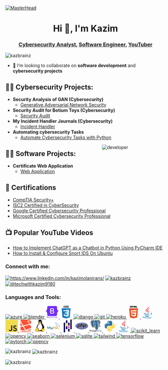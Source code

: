 [![MasterHead](https://media.geeksforgeeks.org/wp-content/uploads/hacker.png)](https://github.com/kazBrainz)

<h1 align="center">Hi 👋, I'm Kazim</h1>
<h3 align="center"><a href="https://github.com/kazBrainz">Cybersecurity Analyst</a>, <a href="https://www.linkedin.com/in/kazimolanirans/">Software Engineer</a>, <a href="https://www.youtube.com/@techwithkazim9180/">YouTuber</a></h3>

<p align="left"> <img src="https://komarev.com/ghpvc/?username=kazbrainz&label=Profile%20views&color=0e75b6&style=flat" alt="kazbrainz" /> </p>

- 👯 I’m looking to collaborate on **software development** and **cybersecurity projects**

<h2>👨‍💻 Cybersecurity Projects:</h2>

- <b>Security Analysis of GAN (Cybersecurity)</b>
  - [Generative Adversarial Network Security](https://github.com/kazBrainz/Generative-Adversarial-Networks)
- <b>Security Audit for Botium Toys (Cybersecurity)</b>
  - [Security Audit](https://github.com/kazBrainz/Security-Audit-for-Botium-Toys)
- <b>My Incident Handler Journals (Cybersecurity)</b>
  - [Incident Handler](https://github.com/kazBrainz/Incident-Handler-Journals)
- <b>Automating cybersecurity Tasks</b>
  - [Automate Cybersecurity Tasks with Python](https://github.com/kazBrainz/Automate-Cybersecurity-Tasks-with-Python)

<img align="right" width=200 height=150 src="https://miro.medium.com/v2/da:true/resize:fit:680/1*IRGHmiGsa16stedQvIaZfw.gif" alt="developer" />
<h2>👨‍💻 Software Projects:</h2>

- <b>Certificate Web Application </b>
  - [Web Application](https://github.com/kazBrainz/Online-Certificate-Web-App)

<h2>📝 Certifications</h2>

- [CompTIA Security+]()
- [ISC2 Certified in CyberSecurity](https://www.credly.com/badges/1b71de19-0e5c-4d9e-8374-597d3887bd24/linked_in_profile)
- [Google Certified Cybersecurity Professional ](#)
- [Microsoft Certified Cybersecurity Professional ](#)

<h2>📺 Popular YouTube Videos</h2>

- [How to Implement ChatGPT as a Chatbot in Python Using PyCharm IDE](https://www.youtube.com/watch?v=RSawDZYzWS8&t=289s)
- [How to Install & Configure Snort IDS On Ubuntu](https://www.youtube.com/watch?v=nwDVE_kEFGg&t=377s)

<h3 align="left">Connect with me:</h3>
<p align="left">
<a href="https://linkedin.com/in/https://www.linkedin.com/in/kazimolanirans/" target="blank"><img align="center" src="https://raw.githubusercontent.com/rahuldkjain/github-profile-readme-generator/master/src/images/icons/Social/linked-in-alt.svg" alt="https://www.linkedin.com/in/kazimolanirans/" height="30" width="40" /></a>
<a href="https://stackoverflow.com/users/kazbrainz" target="blank"><img align="center" src="https://raw.githubusercontent.com/rahuldkjain/github-profile-readme-generator/master/src/images/icons/Social/stack-overflow.svg" alt="kazbrainz" height="30" width="40" /></a>
<a href="https://www.youtube.com/c/@techwithkazim9180" target="blank"><img align="center" src="https://raw.githubusercontent.com/rahuldkjain/github-profile-readme-generator/master/src/images/icons/Social/youtube.svg" alt="@techwithkazim9180" height="30" width="40" /></a>
</p>

<h3 align="left">Languages and Tools:</h3>
<p align="left"> <a href="https://azure.microsoft.com/en-in/" target="_blank" rel="noreferrer"> <img src="https://www.vectorlogo.zone/logos/microsoft_azure/microsoft_azure-icon.svg" alt="azure" width="40" height="40"/> </a> <a href="https://www.blender.org/" target="_blank" rel="noreferrer"> <img src="https://download.blender.org/branding/community/blender_community_badge_white.svg" alt="blender" width="40" height="40"/> </a> <a href="https://getbootstrap.com" target="_blank" rel="noreferrer"> <img src="https://raw.githubusercontent.com/devicons/devicon/master/icons/bootstrap/bootstrap-plain-wordmark.svg" alt="bootstrap" width="40" height="40"/> </a> <a href="https://www.w3schools.com/css/" target="_blank" rel="noreferrer"> <img src="https://raw.githubusercontent.com/devicons/devicon/master/icons/css3/css3-original-wordmark.svg" alt="css3" width="40" height="40"/> </a> <a href="https://www.djangoproject.com/" target="_blank" rel="noreferrer"> <img src="https://cdn.worldvectorlogo.com/logos/django.svg" alt="django" width="40" height="40"/> </a> <a href="https://git-scm.com/" target="_blank" rel="noreferrer"> <img src="https://www.vectorlogo.zone/logos/git-scm/git-scm-icon.svg" alt="git" width="40" height="40"/> </a> <a href="https://heroku.com" target="_blank" rel="noreferrer"> <img src="https://www.vectorlogo.zone/logos/heroku/heroku-icon.svg" alt="heroku" width="40" height="40"/> </a> <a href="https://www.w3.org/html/" target="_blank" rel="noreferrer"> <img src="https://raw.githubusercontent.com/devicons/devicon/master/icons/html5/html5-original-wordmark.svg" alt="html5" width="40" height="40"/> </a> <a href="https://www.java.com" target="_blank" rel="noreferrer"> <img src="https://raw.githubusercontent.com/devicons/devicon/master/icons/java/java-original.svg" alt="java" width="40" height="40"/> </a> <a href="https://developer.mozilla.org/en-US/docs/Web/JavaScript" target="_blank" rel="noreferrer"> <img src="https://raw.githubusercontent.com/devicons/devicon/master/icons/javascript/javascript-original.svg" alt="javascript" width="40" height="40"/> </a> <a href="https://laravel.com/" target="_blank" rel="noreferrer"> <img src="https://raw.githubusercontent.com/devicons/devicon/master/icons/laravel/laravel-plain-wordmark.svg" alt="laravel" width="40" height="40"/> </a> <a href="https://www.linux.org/" target="_blank" rel="noreferrer"> <img src="https://raw.githubusercontent.com/devicons/devicon/master/icons/linux/linux-original.svg" alt="linux" width="40" height="40"/> </a> <a href="https://www.mysql.com/" target="_blank" rel="noreferrer"> <img src="https://raw.githubusercontent.com/devicons/devicon/master/icons/mysql/mysql-original-wordmark.svg" alt="mysql" width="40" height="40"/> </a> <a href="https://pandas.pydata.org/" target="_blank" rel="noreferrer"> <img src="https://raw.githubusercontent.com/devicons/devicon/2ae2a900d2f041da66e950e4d48052658d850630/icons/pandas/pandas-original.svg" alt="pandas" width="40" height="40"/> </a> <a href="https://www.php.net" target="_blank" rel="noreferrer"> <img src="https://raw.githubusercontent.com/devicons/devicon/master/icons/php/php-original.svg" alt="php" width="40" height="40"/> </a> <a href="https://www.postgresql.org" target="_blank" rel="noreferrer"> <img src="https://raw.githubusercontent.com/devicons/devicon/master/icons/postgresql/postgresql-original-wordmark.svg" alt="postgresql" width="40" height="40"/> </a> <a href="https://www.python.org" target="_blank" rel="noreferrer"> <img src="https://raw.githubusercontent.com/devicons/devicon/master/icons/python/python-original.svg" alt="python" width="40" height="40"/> </a> <a href="https://www.java.com" target="_blank" rel="noreferrer"> <img src="https://raw.githubusercontent.com/devicons/devicon/master/icons/java/java-original.svg" alt="java" width="40" height="40"/> </a> <a href="https://scikit-learn.org/" target="_blank" rel="noreferrer"> <img src="https://upload.wikimedia.org/wikipedia/commons/0/05/Scikit_learn_logo_small.svg" alt="scikit_learn" width="40" height="40"/> </a> <a href="https://opencv.org/" target="_blank" rel="noreferrer"> <img src="https://www.vectorlogo.zone/logos/opencv/opencv-icon.svg" alt="opencv" width="40" height="40"/> </a> <a href="https://seaborn.pydata.org/" target="_blank" rel="noreferrer"> <img src="https://seaborn.pydata.org/_images/logo-mark-lightbg.svg" alt="seaborn" width="40" height="40"/> </a> <a href="https://www.selenium.dev" target="_blank" rel="noreferrer"> <img src="https://raw.githubusercontent.com/detain/svg-logos/780f25886640cef088af994181646db2f6b1a3f8/svg/selenium-logo.svg" alt="selenium" width="40" height="40"/> </a> <a href="https://www.sqlite.org/" target="_blank" rel="noreferrer"> <img src="https://www.vectorlogo.zone/logos/sqlite/sqlite-icon.svg" alt="sqlite" width="40" height="40"/> </a> <a href="https://tailwindcss.com/" target="_blank" rel="noreferrer"> <img src="https://www.vectorlogo.zone/logos/tailwindcss/tailwindcss-icon.svg" alt="tailwind" width="40" height="40"/> </a> <a href="https://www.tensorflow.org" target="_blank" rel="noreferrer"> <img src="https://www.vectorlogo.zone/logos/tensorflow/tensorflow-icon.svg" alt="tensorflow" width="40" height="40"/> </a> <a href="https://pytorch.org/" target="_blank" rel="noreferrer"> <img src="https://www.vectorlogo.zone/logos/pytorch/pytorch-icon.svg" alt="pytorch" width="40" height="40"/> </a> <a href="https://opencv.org/" target="_blank" rel="noreferrer"> <img src="https://www.vectorlogo.zone/logos/opencv/opencv-icon.svg" alt="opencv" width="40" height="40"/> </a> </p>

<p><img align="left" src="https://github-readme-stats.vercel.app/api/top-langs?username=kazbrainz&show_icons=true&locale=en&layout=compact" alt="kazbrainz" /></p>

<p>&nbsp;<img align="center" src="https://github-readme-stats.vercel.app/api?username=kazbrainz&show_icons=true&locale=en" alt="kazbrainz" /></p>

<p><img align="center" src="https://github-readme-streak-stats.herokuapp.com/?user=kazbrainz&" alt="kazbrainz" /></p>

